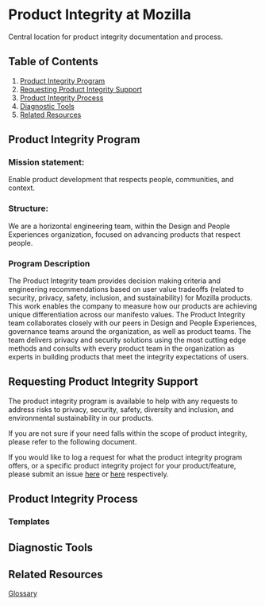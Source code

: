 # Product Integrity at Mozilla
 Central location for product integrity documentation and process.

## Table of Contents
1. [Product Integrity Program](#product-integrity-program)
2. [Requesting Product Integrity Support](#requesting-product-integrity-support)
3. [Product Integrity Process](#product-integrity-process)
4. [Diagnostic Tools](#diagnostic-tools)
5. [Related Resources](#related-resources)


## Product Integrity Program

### Mission statement: 
Enable product development that respects people, communities, and context. 

### Structure: 
We are a horizontal engineering team, within the Design and People Experiences organization, focused on advancing products that respect people.

### Program Description
The Product Integrity team provides decision making criteria and engineering recommendations based on user value tradeoffs (related to security, privacy, safety, inclusion, and sustainability) for Mozilla products. This work enables the company to measure how our products are achieving unique differentiation across our manifesto values. The Product Integrity team collaborates closely with our peers in Design and People Experiences, governance teams around the organization, as well as product teams. The team delivers privacy and security solutions using the most cutting edge methods and consults with every product team in the organization as experts in building products that meet the integrity expectations of users.

## Requesting Product Integrity Support
The product integrity program is available to help with any requests to address risks to privacy, security, safety, diversity and inclusion, and environmental sustainability in our products. 

If you are not sure if your need falls within the scope of product integrity, please refer to the following document.

If you would like to log a request for what the product integrity program offers, or a specific product integrity project for your product/feature, please submit an issue [here](https://github.com/nshadowen314/product-integrity/issues/new?labels=zenhub-prod-integrity&template=program_request.md) or [here](https://github.com/nshadowen314/product-integrity/issues/new?labels=zenhub-prod-integrity&template=prod_integrity_request.md) respectively. 


## Product Integrity Process

### Templates


## Diagnostic Tools


## Related Resources

[Glossary](https://docs.google.com/document/d/154UATW0EzRaA1U-26-6P-hvc_UsI1PDcDMpU0VIVAO4/edit)